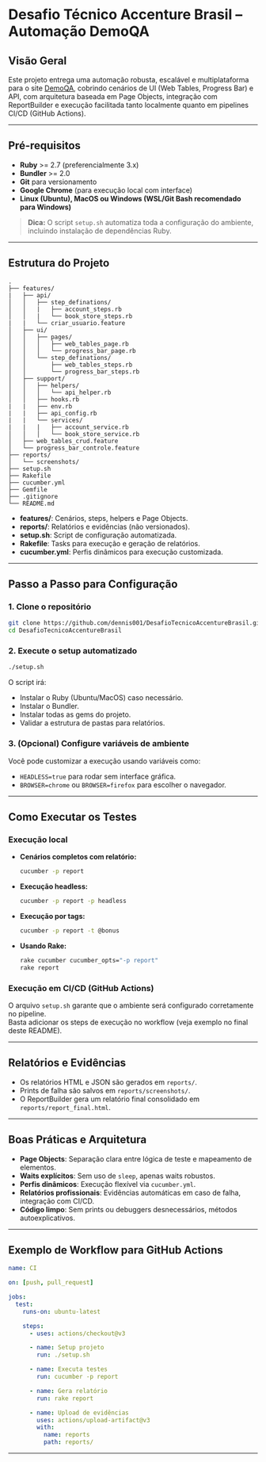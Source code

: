# Desafio Técnico Accenture Brasil – Automação DemoQA

## Visão Geral

Este projeto entrega uma automação robusta, escalável e multiplataforma para o site [DemoQA](https://demoqa.com/), cobrindo cenários de UI (Web Tables, Progress Bar) e API, com arquitetura baseada em Page Objects, integração com ReportBuilder e execução facilitada tanto localmente quanto em pipelines CI/CD (GitHub Actions).

---

## Pré-requisitos

- **Ruby** >= 2.7 (preferencialmente 3.x)
- **Bundler** >= 2.0
- **Git** para versionamento
- **Google Chrome** (para execução local com interface)
- **Linux (Ubuntu), MacOS ou Windows (WSL/Git Bash recomendado para Windows)**

> **Dica:** O script `setup.sh` automatiza toda a configuração do ambiente, incluindo instalação de dependências Ruby.

---

## Estrutura do Projeto

```
.
├── features/
|   ├── api/
│   │   ├── step_definations/
│   │   |   ├── account_steps.rb
│   │   |   └── book_store_steps.rb
|   |   └── criar_usuario.feature
│   ├── ui/
│   │   ├── pages/
│   │   │   ├── web_tables_page.rb
│   │   │   └── progress_bar_page.rb
│   │   └── step_definations/
│   │       ├── web_tables_steps.rb
│   │       └── progress_bar_steps.rb
│   ├── support/
│   │   ├── helpers/
│   │   │   └── api_helper.rb
│   │   ├── hooks.rb
|   |   ├── env.rb
|   |   ├── api_config.rb
|   |   └── services/
|   |   |   ├── account_service.rb
│   │   │   └── book_store_service.rb
│   ├── web_tables_crud.feature
│   └── progress_bar_controle.feature
├── reports/
│   └── screenshots/
├── setup.sh
├── Rakefile
├── cucumber.yml
├── Gemfile
├── .gitignore
└── README.md
```

- **features/**: Cenários, steps, helpers e Page Objects.
- **reports/**: Relatórios e evidências (não versionados).
- **setup.sh**: Script de configuração automatizada.
- **Rakefile**: Tasks para execução e geração de relatórios.
- **cucumber.yml**: Perfis dinâmicos para execução customizada.

---

## Passo a Passo para Configuração

### 1. Clone o repositório

```sh
git clone https://github.com/dennis001/DesafioTecnicoAccentureBrasil.git
cd DesafioTecnicoAccentureBrasil
```

### 2. Execute o setup automatizado

```sh
./setup.sh
```
O script irá:
- Instalar o Ruby (Ubuntu/MacOS) caso necessário.
- Instalar o Bundler.
- Instalar todas as gems do projeto.
- Validar a estrutura de pastas para relatórios.

### 3. (Opcional) Configure variáveis de ambiente

Você pode customizar a execução usando variáveis como:
- `HEADLESS=true` para rodar sem interface gráfica.
- `BROWSER=chrome` ou `BROWSER=firefox` para escolher o navegador.

---

## Como Executar os Testes

### Execução local

- **Cenários completos com relatório:**
  ```sh
  cucumber -p report
  ```

- **Execução headless:**
  ```sh
  cucumber -p report -p headless
  ```

- **Execução por tags:**
  ```sh
  cucumber -p report -t @bonus
  ```

- **Usando Rake:**
  ```sh
  rake cucumber cucumber_opts="-p report"
  rake report
  ```

### Execução em CI/CD (GitHub Actions)

O arquivo `setup.sh` garante que o ambiente será configurado corretamente no pipeline.  
Basta adicionar os steps de execução no workflow (veja exemplo no final deste README).

---

## Relatórios e Evidências

- Os relatórios HTML e JSON são gerados em `reports/`.
- Prints de falha são salvos em `reports/screenshots/`.
- O ReportBuilder gera um relatório final consolidado em `reports/report_final.html`.

---

## Boas Práticas e Arquitetura

- **Page Objects**: Separação clara entre lógica de teste e mapeamento de elementos.
- **Waits explícitos**: Sem uso de `sleep`, apenas waits robustos.
- **Perfis dinâmicos**: Execução flexível via `cucumber.yml`.
- **Relatórios profissionais**: Evidências automáticas em caso de falha, integração com CI/CD.
- **Código limpo**: Sem prints ou debuggers desnecessários, métodos autoexplicativos.

---

## Exemplo de Workflow para GitHub Actions

```yaml
name: CI

on: [push, pull_request]

jobs:
  test:
    runs-on: ubuntu-latest

    steps:
      - uses: actions/checkout@v3

      - name: Setup projeto
        run: ./setup.sh

      - name: Executa testes
        run: cucumber -p report

      - name: Gera relatório
        run: rake report

      - name: Upload de evidências
        uses: actions/upload-artifact@v3
        with:
          name: reports
          path: reports/
```

---
